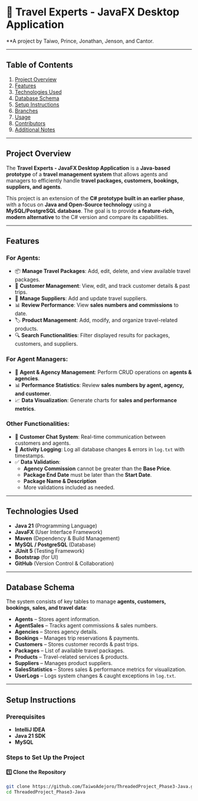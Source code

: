 # 🏨 Travel Experts - JavaFX Desktop Application

**A project by Taiwo, Prince, Jonathan, Jenson, and Cantor.

---

## **Table of Contents**
1. [Project Overview](#project-overview)
2. [Features](#features)
3. [Technologies Used](#technologies-used)
4. [Database Schema](#database-schema)
5. [Setup Instructions](#setup-instructions)
6. [Branches](#branches)
7. [Usage](#usage)
8. [Contributors](#contributors)
9. [Additional Notes](#additional-notes)

---

## **Project Overview**
The **Travel Experts - JavaFX Desktop Application** is a **Java-based prototype** of a **travel management system** that allows agents and managers to efficiently handle **travel packages, customers, bookings, suppliers, and agents**.

This project is an extension of the **C# prototype built in an earlier phase**, with a focus on **Java and Open-Source technology** using a **MySQL/PostgreSQL database**. The goal is to provide **a feature-rich, modern alternative** to the C# version and compare its capabilities.

---

## **Features**
### **For Agents:**
- 📦 **Manage Travel Packages**: Add, edit, delete, and view available travel packages.
- 👥 **Customer Management**: View, edit, and track customer details & past trips.
- 🏢 **Manage Suppliers**: Add and update travel suppliers.
- 📊 **Review Performance**: View **sales numbers and commissions** to date.
- 🏷 **Product Management**: Add, modify, and organize travel-related products.
- 🔍 **Search Functionalities**: Filter displayed results for packages, customers, and suppliers.

### **For Agent Managers:**
- 🏢 **Agent & Agency Management**: Perform CRUD operations on **agents & agencies**.
- 📊 **Performance Statistics**: Review **sales numbers by agent, agency, and customer**.
- 📈 **Data Visualization**: Generate charts for **sales and performance metrics**.

### **Other Functionalities:**
- 💬 **Customer Chat System**: Real-time communication between customers and agents.
- 📝 **Activity Logging**: Log all database changes & errors in `log.txt` with timestamps.
- ✅ **Data Validation**:
    - **Agency Commission** cannot be greater than the **Base Price**.
    - **Package End Date** must be later than the **Start Date**.
    - **Package Name & Description** 
    - More validations included as needed.

---

## **Technologies Used**
- **Java 21** (Programming Language)
- **JavaFX** (User Interface Framework)
- **Maven** (Dependency & Build Management)
- **MySQL / PostgreSQL** (Database)
- **JUnit 5** (Testing Framework)
- **Bootstrap** (for UI)
- **GitHub** (Version Control & Collaboration)


---

## **Database Schema**
The system consists of key tables to manage **agents, customers, bookings, sales, and travel data**:

- **Agents** – Stores agent information.
- **AgentSales** – Tracks agent commissions & sales numbers.
- **Agencies** – Stores agency details.
- **Bookings** – Manages trip reservations & payments.
- **Customers** – Stores customer records & past trips.
- **Packages** – List of available travel packages.
- **Products** – Travel-related services & products.
- **Suppliers** – Manages product suppliers.
- **SalesStatistics** – Stores sales & performance metrics for visualization.
- **UserLogs** – Logs system changes & caught exceptions in `log.txt`.

---

## **Setup Instructions**

### **Prerequisites**
- **IntelliJ IDEA** 
- **Java 21 SDK** 
- **MySQL**   

### **Steps to Set Up the Project**

#### **1️⃣ Clone the Repository**
```sh
git clone https://github.com/TaiwoAdejoro/ThreadedProject_Phase3-Java.git
cd ThreadedProject_Phase3-Java

